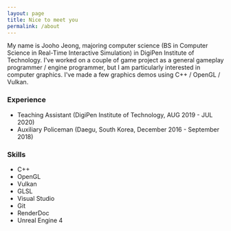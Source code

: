 ```yaml
---
layout: page
title: Nice to meet you
permalink: /about
---
```


My name is Jooho Jeong, majoring computer science (BS in Computer Science in Real-Time Interactive Simulation) in DigiPen Institute of Technology. I've worked on a couple of game project as a general gameplay programmer / engine programmer, but I am particularly interested in computer graphics. I've made a few graphics demos using C++ / OpenGL / Vulkan. 

### Experience
* Teaching Assistant (DigiPen Institute of Technology, AUG 2019 - JUL 2020)
* Auxiliary Policeman (Daegu, South Korea, December 2016 - September 2018)

### Skills
* C++
* OpenGL
* Vulkan
* GLSL
* Visual Studio
* Git
* RenderDoc
* Unreal Engine 4
